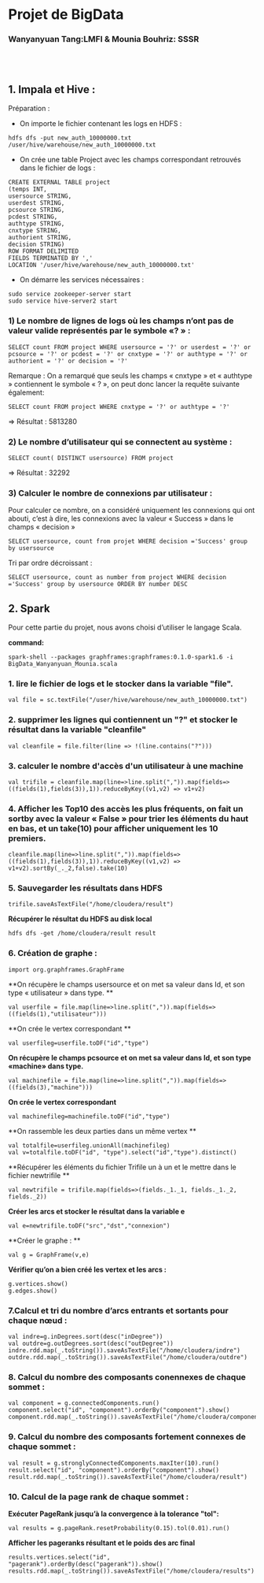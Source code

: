 # Projet de BigData

### Wanyanyuan Tang:LMFI   &  Mounia Bouhriz: SSSR

<br><br/>

## 1. Impala et Hive :

Préparation :


- On importe le fichier contenant les logs en HDFS :

 ```
hdfs dfs -put new_auth_10000000.txt /user/hive/warehouse/new_auth_10000000.txt
 ```
 
- On crée une table Project avec les champs correspondant retrouvés dans le fichier de logs : 

```
CREATE EXTERNAL TABLE project
(temps INT,
usersource STRING,
userdest STRING,
pcsource STRING,
pcdest STRING,
authtype STRING,
cnxtype STRING,
authorient STRING,
decision STRING)
ROW FORMAT DELIMITED
FIELDS TERMINATED BY ','
LOCATION '/user/hive/warehouse/new_auth_10000000.txt'
```

- On démarre les services nécessaires : 

```
sudo service zookeeper-server start
sudo service hive-server2 start
```

### 1) Le nombre de lignes de logs où les champs n’ont pas de valeur valide représentés par le symbole «? » : 

 ```
SELECT count FROM project WHERE usersource = '?' or userdest = '?' or pcsource = '?' or pcdest = '?' or cnxtype = '?' or authtype = '?' or authorient = '?' or decision = '?'
 ```
 
Remarque : On a remarqué que seuls les champs « cnxtype » et « authtype » contiennent le symbole « ? », on peut donc lancer la requête suivante également:
 
 ```
SELECT count FROM project WHERE cnxtype = '?' or authtype = '?'
 ```

⇒ Résultat : 5813280



### 2) Le nombre d’utilisateur qui se connectent au système :  

 ```
SELECT count( DISTINCT usersource) FROM project
 ```
⇒ Résultat : 32292


### 3) Calculer le nombre de connexions par utilisateur : 

Pour calculer ce nombre, on a considéré uniquement les connexions qui ont abouti, c’est à dire, les connexions avec la valeur « Success » dans le champs « decision »

 ```
SELECT usersource, count from projet WHERE decision ='Success' group by usersource 
 ```

Tri par ordre décroissant : 

 ```
SELECT usersource, count as number from project WHERE decision ='Success' group by usersource ORDER BY number DESC
 ```

## 2. Spark 
Pour cette partie du projet, nous avons choisi d’utiliser le langage Scala. 

**command:**


 ```
spark-shell --packages graphframes:graphframes:0.1.0-spark1.6 -i BigData_Wanyanyuan_Mounia.scala
 ```
 
### 1.  lire le fichier de logs et le stocker dans la variable "file".

```
val file = sc.textFile("/user/hive/warehouse/new_auth_10000000.txt") 
 ```

### 2. supprimer les lignes qui contiennent un "?" et stocker le résultat dans la variable "cleanfile"
 ```
val cleanfile = file.filter(line => !(line.contains("?")))  
 ```
### 3.  calculer le nombre d'accès d'un utilisateur à une machine 

 ```
 val trifile = cleanfile.map(line=>line.split(",")).map(fields=>((fields(1),fields(3)),1)).reduceByKey((v1,v2) => v1+v2)
 
 ```

### 4. Afficher les Top10 des accès les plus fréquents, on fait un sortby avec la valeur « False » pour trier les éléments du haut en bas, et un take(10) pour afficher uniquement les 10 premiers. 


 ```
 cleanfile.map(line=>line.split(",")).map(fields=>((fields(1),fields(3)),1)).reduceByKey((v1,v2) => v1+v2).sortBy(_._2,false).take(10)
 ```
 
 ### 5. Sauvegarder les résultats dans HDFS 
 
 ```
 trifile.saveAsTextFile("/home/cloudera/result")
 ```
 
 **Récupérer le résultat du HDFS au disk local**
 
 
 ```
 hdfs dfs -get /home/cloudera/result result
 ```

### 6. Création de graphe : 

```
import org.graphframes.GraphFrame
 ```
 
**On récupère le champs usersource et on met sa valeur dans Id, et son type « utilisateur » dans type. **
 
 ```
 val userfile = file.map(line=>line.split(",")).map(fields=>((fields(1),"utilisateur"))) 
 ```
 
**On crée le vertex correspondant **
 
 ```
 val userfileg=userfile.toDF("id","type")
 ```
 
**On récupère le champs pcsource et on met sa valeur dans Id, et son type «machine» dans type.**
 
 ```
 val machinefile = file.map(line=>line.split(",")).map(fields=>((fields(3),"machine")))
 ```
 
**On crée le vertex correspondant**

 ```
 val machinefileg=machinefile.toDF("id","type")
 ```
**On rassemble les deux parties dans un même vertex **

 ```
 val totalfile=userfileg.unionAll(machinefileg)
 val v=totalfile.toDF("id", "type").select("id","type").distinct()
 ```
**Récupérer les éléments du fichier Trifile un à un et le mettre dans le fichier newtrifile **
 
 ```
 val newtrifile = trifile.map(fields=>(fields._1._1, fields._1._2, fields._2))
 ```
**Créer les arcs et stocker le résultat dans la variable e**
 
 ```
 val e=newtrifile.toDF("src","dst","connexion")
 ```
**Créer le graphe : **
 
 ```
 val g = GraphFrame(v,e) 
 ```
**Vérifier qu’on a bien créé les vertex et les arcs :**
 
 ```
g.vertices.show()
g.edges.show()
```

### 7.Calcul et tri du nombre d’arcs entrants et sortants pour chaque nœud : 

```
val indre=g.inDegrees.sort(desc("inDegree"))
val outdre=g.outDegrees.sort(desc("outDegree"))
indre.rdd.map(_.toString()).saveAsTextFile("/home/cloudera/indre")
outdre.rdd.map(_.toString()).saveAsTextFile("/home/cloudera/outdre")
```

### 8. Calcul du nombre des composants conennexes de chaque sommet :

```
val component = g.connectedComponents.run()
component.select("id", "component").orderBy("component").show()
component.rdd.map(_.toString()).saveAsTextFile("/home/cloudera/component")
```

### 9. Calcul du nombre des composants fortement connexes de chaque sommet :

```
val result = g.stronglyConnectedComponents.maxIter(10).run()
result.select("id", "component").orderBy("component").show()
result.rdd.map(_.toString()).saveAsTextFile("/home/cloudera/result")
```
### 10. Calcul de la page rank de chaque sommet :


**Exécuter PageRank jusqu’à la convergence à la tolerance "tol":**
```
val results = g.pageRank.resetProbability(0.15).tol(0.01).run()
```

**Afficher les pageranks résultant et le poids des arc final**

```
results.vertices.select("id", "pagerank").orderBy(desc("pagerank")).show()
results.rdd.map(_.toString()).saveAsTextFile("/home/cloudera/results")
```

